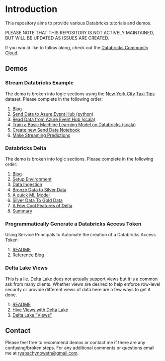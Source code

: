 # Introduction

This repository aims to provide various Databricks tutorials and demos.  

PLEASE NOTE THAT THIS REPOSITORY IS NOT ACTIVELY MAINTAINED, BUT WILL BE UPDATED AS ISSUES ARE CREATED. 

If you would like to follow along, check out the [Databricks Community Cloud](https://community.cloud.databricks.com/).

## Demos

### Stream Databricks Example
The demo is broken into logic sections using the [New York City Taxi Tips](https://www.kaggle.com/dhimananubhav/predicting-taxi-tip-rates-in-nyc) dataset. Please complete in the following order:  
1. [Blog](https://github.com/ryanchynoweth44/DatabricksContent/blob/master/blogs/StreamingDatabricksBlog.md)
1. [Send Data to Azure Event Hub (python)](./streaming_walkthrough/Docs/01_SendStreamingWithDatabricks.md)
1. [Read Data from Azure Event Hub (scala)](./streaming_walkthrough/Docs/02_ReadStreamingData.md)
1. [Train a Basic Machine Learning Model on Databricks (scala)](./streaming_walkthrough/Docs/03_TrainMachineLearningModel.md)
1. [Create new Send Data Notebook](./streaming_walkthrough/Docs/04_ModifedStreamingData.md)
1. [Make Streaming Predictions](./streaming_walkthrough/Docs/05_MakeStreamingPredictions.md)


### Databricks Delta 
The demo is broken into logic sections. Please complete in the following order:  
1. [Blog](https://github.com/ryanchynoweth44/DatabricksContent/blob/master/blogs/DatabricksDelta.md)
1. [Setup Environment](./delta_lake/Docs/01_CreateEnironment.md)
1. [Data Ingestion](./delta_lake/Docs/02_SetupDataIngestion.md)
1. [Bronze Data to Silver Data](./delta_lake/Docs/03_BronzeToSilver.md)
1. [A quick ML Model](./delta_lake/Docs/04_MachineLearningWithDeltaLake.md)
1. [Silver Data To Gold Data](./delta_lake/Docs/05_SilverToGold.md)
1. [A Few Cool Features of Delta](./delta_lake/Docs/06_DeltaFeatures.md)
1. [Summary](./delta_lake/Docs/07_Summary.md)


### Programmatically Generate a Databricks Access Token
Using Service Principals to Automate the creation of a Databricks Access Token
1. [README](./generate_access_token)
1. [Reference Blog](https://cloudarchitected.com/2020/01/using-azure-ad-with-the-azure-databricks-api/)



### Delta Lake Views
This is a lie. Delta Lake does not actually support views but it is a common ask from many clients. Whether views are desired to help enforce row-level security or provide different views of data here are a few ways to get it done.
1. [README](./delta_lake_views)  
1. [Hive Views with Delta Lake](./delta_lake_views/HiveViews.py)
1. [Delta Lake "Views"](./delta_lake_views/DeltaLakeTablesAsViews.py)


## Contact
Please feel free to recommend demos or contact me if there are any confusing/broken steps. For any additional comments or questions email me at ryanachynoweth@gmail.com. 

